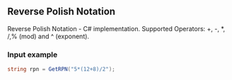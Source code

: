 ## Reverse Polish Notation

Reverse Polish Notation - C# implementation.
Supported Operators: +, -, *, /,% (mod) and ^ (exponent).

### Input example

```c#
string rpn = GetRPN("5*(12+8)/2");
```
